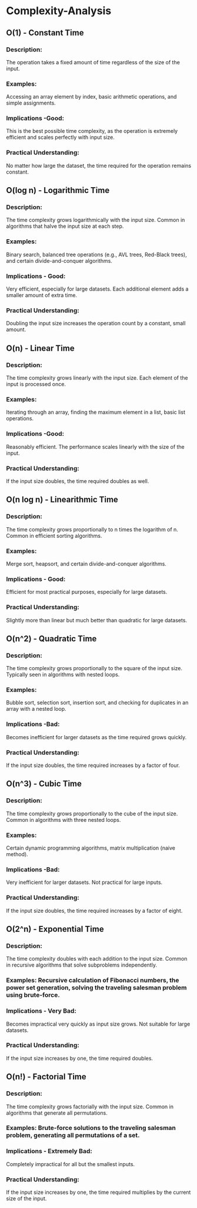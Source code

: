 # Complexity-Analysis


## O(1) - Constant Time

### Description: 
The operation takes a fixed amount of time regardless of the size of the input.

### Examples: 
Accessing an array element by index, basic arithmetic operations, and simple assignments.

### Implications -Good: 
This is the best possible time complexity, as the operation is extremely efficient and scales perfectly with input size.

### Practical Understanding: 
No matter how large the dataset, the time required for the operation remains constant.


## O(log n) - Logarithmic Time

### Description: 
The time complexity grows logarithmically with the input size. Common in algorithms that halve the input size at each step.

### Examples: 
Binary search, balanced tree operations (e.g., AVL trees, Red-Black trees), and certain divide-and-conquer algorithms.

### Implications - Good: 
Very efficient, especially for large datasets. Each additional element adds a smaller amount of extra time.

### Practical Understanding: 
Doubling the input size increases the operation count by a constant, small amount.

## O(n) - Linear Time

### Description: 
The time complexity grows linearly with the input size. Each element of the input is processed once.

### Examples: 
Iterating through an array, finding the maximum element in a list, basic list operations.

### Implications -Good: 
Reasonably efficient. The performance scales linearly with the size of the input.

### Practical Understanding: 
If the input size doubles, the time required doubles as well.

## O(n log n) - Linearithmic Time

### Description: 
The time complexity grows proportionally to n times the logarithm of n. Common in efficient sorting algorithms.

### Examples: 
Merge sort, heapsort, and certain divide-and-conquer algorithms.

### Implications - Good: 
Efficient for most practical purposes, especially for large datasets.

### Practical Understanding: 
Slightly more than linear but much better than quadratic for large datasets.

## O(n^2) - Quadratic Time

### Description: 
The time complexity grows proportionally to the square of the input size. Typically seen in algorithms with nested loops.

### Examples: 
Bubble sort, selection sort, insertion sort, and checking for duplicates in an array with a nested loop.

### Implications -Bad: 
Becomes inefficient for larger datasets as the time required grows quickly.

### Practical Understanding: 
If the input size doubles, the time required increases by a factor of four.

## O(n^3) - Cubic Time

### Description: 
The time complexity grows proportionally to the cube of the input size. Common in algorithms with three nested loops.

### Examples: 
Certain dynamic programming algorithms, matrix multiplication (naive method).

### Implications -Bad: 
Very inefficient for larger datasets. Not practical for large inputs.

### Practical Understanding: 
If the input size doubles, the time required increases by a factor of eight.

## O(2^n) - Exponential Time

### Description: 
The time complexity doubles with each addition to the input size. Common in recursive algorithms that solve subproblems independently.

### Examples: Recursive calculation of Fibonacci numbers, the power set generation, solving the traveling salesman problem using brute-force.

### Implications - Very Bad: 
Becomes impractical very quickly as input size grows. Not suitable for large datasets.

### Practical Understanding: 
If the input size increases by one, the time required doubles.

## O(n!) - Factorial Time

### Description: 
The time complexity grows factorially with the input size. Common in algorithms that generate all permutations.

### Examples: Brute-force solutions to the traveling salesman problem, generating all permutations of a set.

### Implications - Extremely Bad: 
Completely impractical for all but the smallest inputs.

### Practical Understanding: 
If the input size increases by one, the time required multiplies by the current size of the input.

